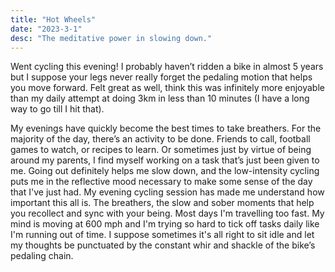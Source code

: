 ```yaml
---
title: "Hot Wheels"
date: "2023-3-1"
desc: "The meditative power in slowing down."
---
```


Went cycling this evening! I probably haven’t ridden a bike in almost 5 years but I suppose your legs never really forget the pedaling motion that helps you move forward. Felt great as well, think this was infinitely more enjoyable than my daily attempt at doing 3km in less than 10 minutes (I have a long way to go till I hit that).

My evenings have quickly become the best times to take breathers. For the majority of the day, there’s an activity to be done. Friends to call, football games to watch, or recipes to learn. Or sometimes just by virtue of being around my parents, I find myself working on a task that’s just been given to me. Going out definitely helps me slow down, and the low-intensity cycling puts me in the reflective mood necessary to make some sense of the day that I've just had. My evening cycling session has made me understand how important this all is. The breathers, the slow and sober moments that help you recollect and sync with your being. Most days I'm travelling too fast. My mind is moving at 600 mph and I'm trying so hard to tick off tasks daily like I'm running out of time. I suppose sometimes it's all right to sit idle and let my thoughts be punctuated by the constant whir and shackle of the bike’s pedaling chain.
